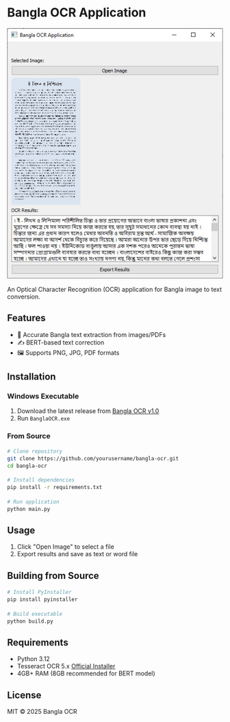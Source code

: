 # Bangla OCR Application

![App Screenshot](./screenshot.jpg)

An Optical Character Recognition (OCR) application for Bangla image to text conversion.

## Features

- 📖 Accurate Bangla text extraction from images/PDFs
- ✍️ BERT-based text correction
- 🖼️ Supports PNG, JPG, PDF formats

## Installation

### Windows Executable
1. Download the latest release from [Bangla OCR v1.0](https://github.com/habibahsan/bangla-ocr/releases/tag/v1.0)
2. Run `BanglaOCR.exe`

### From Source
```bash
# Clone repository
git clone https://github.com/yourusername/bangla-ocr.git
cd bangla-ocr

# Install dependencies
pip install -r requirements.txt

# Run application
python main.py
```

## Usage
1. Click "Open Image" to select a file
4. Export results and save as text or word file

## Building from Source
```bash
# Install PyInstaller
pip install pyinstaller

# Build executable
python build.py
```

## Requirements
- Python 3.12
- Tesseract OCR 5.x [Official Installer](https://github.com/UB-Mannheim/tesseract/wiki)
- 4GB+ RAM (8GB recommended for BERT model)

## License
MIT © 2025 Bangla OCR
